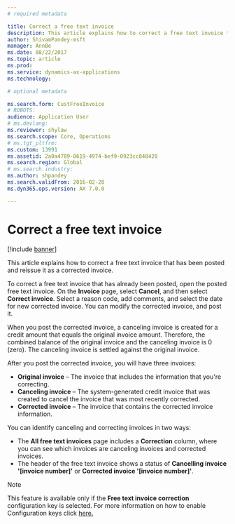 ```yaml
---
# required metadata

title: Correct a free text invoice
description: This article explains how to correct a free text invoice that has been posted and reissue it as a corrected invoice.
author: ShivamPandey-msft
manager: AnnBe
ms.date: 08/22/2017
ms.topic: article
ms.prod: 
ms.service: dynamics-ax-applications
ms.technology: 

# optional metadata

ms.search.form: CustFreeInvoice
# ROBOTS: 
audience: Application User
# ms.devlang: 
ms.reviewer: shylaw
ms.search.scope: Core, Operations
# ms.tgt_pltfrm: 
ms.custom: 13991
ms.assetid: 2a0a4789-8619-4974-bef9-0923cc848420
ms.search.region: Global
# ms.search.industry: 
ms.author: shpandey
ms.search.validFrom: 2016-02-28
ms.dyn365.ops.version: AX 7.0.0

---
```


# Correct a free text invoice

[!include [banner](../includes/banner.md)]

This article explains how to correct a free text invoice that has been posted and reissue it as a corrected invoice.

To correct a free text invoice that has already been posted, open the posted free text invoice. On the **Invoice** page, select **Cancel**, and then select **Correct invoice**. Select a reason code, add comments, and select the date for new corrected invoice. You can modify the corrected invoice, and post it. 

When you post the corrected invoice, a canceling invoice is created for a credit amount that equals the original invoice amount. Therefore, the combined balance of the original invoice and the canceling invoice is 0 (zero). The canceling invoice is settled against the original invoice. 

After you post the corrected invoice, you will have three invoices:

-   **Original invoice** – The invoice that includes the information that you're correcting.
-   **Canceling invoice** – The system-generated credit invoice that was created to cancel the invoice that was most recently corrected.
-   **Corrected invoice** – The invoice that contains the corrected invoice information.

You can identify canceling and correcting invoices in two ways:

-   The **All free text invoices** page includes a **Correction** column, where you can see which invoices are canceling invoices and corrected invoices.
-   The header of the free text invoice shows a status of **Cancelling invoice '\[invoice number\]'** or **Corrected invoice '\[invoice number\]'**.

> [!NOTE]
> This feature is available only if the **Free text invoice correction** configuration key is selected.
For more information on how to enable Configuration keys click <a href="https://docs.microsoft.com/en-us/dynamics365/unified-operations/dev-itpro/sysadmin/maintenance-mode">here.</a>




